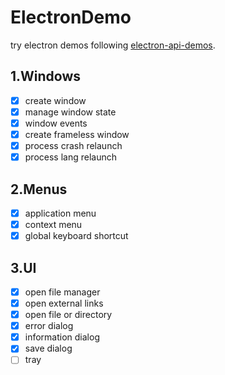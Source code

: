 # ElectronDemo

try electron demos following [electron-api-demos](https://github.com/electron/electron-api-demos).

## 1.Windows

- [x] create window
- [x] manage window state
- [x] window events
- [x] create frameless window
- [X] process crash relaunch
- [X] process lang relaunch

## 2.Menus

- [x] application menu
- [x] context menu
- [x] global keyboard shortcut

## 3.UI
- [x] open file manager
- [x] open external links
- [x] open file or directory
- [x] error dialog
- [x] information dialog
- [x] save dialog
- [ ] tray

